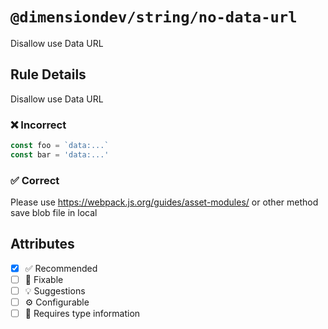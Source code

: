 <!-- begin title -->

# `@dimensiondev/string/no-data-url`

Disallow use Data URL

<!-- end title -->

## Rule Details

Disallow use Data URL

### :x: Incorrect

<!-- prettier-ignore -->
```ts
const foo = `data:...`
const bar = 'data:...'
```

### :white_check_mark: Correct

Please use <https://webpack.js.org/guides/asset-modules/> or other method save blob file in local

## Attributes

<!-- begin attributes -->

- [x] :white_check_mark: Recommended
- [ ] :wrench: Fixable
- [ ] :bulb: Suggestions
- [ ] :gear: Configurable
- [ ] :thought_balloon: Requires type information

<!-- end attributes -->
